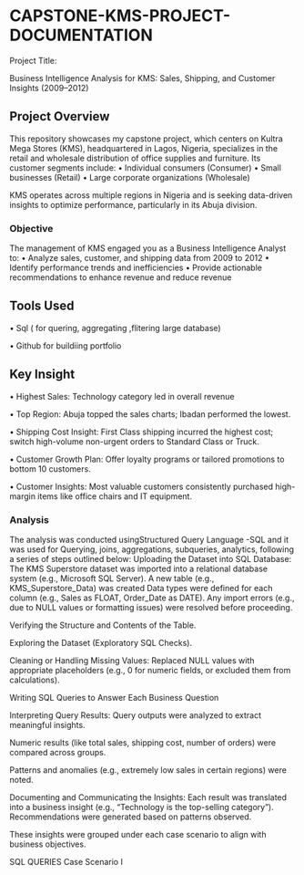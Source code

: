 # CAPSTONE-KMS-PROJECT-DOCUMENTATION

Project Title:

Business Intelligence Analysis for KMS: Sales, Shipping, and Customer Insights (2009–2012)


 ## Project Overview
This repository showcases my capstone project, which centers on Kultra Mega Stores (KMS), headquartered in Lagos, Nigeria, specializes in the retail and wholesale distribution of office supplies and furniture. Its customer segments include:
	•	Individual consumers (Consumer)
	•	Small businesses (Retail)
	•	Large corporate organizations (Wholesale)

KMS operates across multiple regions in Nigeria and is seeking data-driven insights to optimize performance, particularly in its Abuja division.

### Objective
The management of KMS engaged you as a Business Intelligence Analyst to:
	•	Analyze sales, customer, and shipping data from 2009 to 2012
	•	Identify performance trends and inefficiencies
	•	Provide actionable recommendations to enhance revenue and reduce revenue
 
 
## Tools Used

• Sql ( for quering, aggregating ,flitering large database)

• Github for buildiing portfolio

##  Key Insight
  •	Highest Sales: Technology category led in overall revenue
  
  •	Top Region: Abuja topped the sales charts; Ibadan performed the lowest.
  
  •	Shipping Cost Insight: First Class shipping incurred the highest cost; switch high-volume non-urgent orders to Standard Class or Truck.
  
  •	Customer Growth Plan: Offer loyalty programs or tailored promotions to bottom 10 customers.
  
  •	Customer Insights: Most valuable customers consistently purchased high-margin items like office chairs and IT equipment.


### Analysis
The analysis was conducted usingStructured Query Language -SQL and it was used for Querying, joins, aggregations, subqueries, analytics, following a series of steps outlined below:
Uploading the Dataset into SQL Database: The KMS Superstore dataset was imported into a relational database system (e.g., Microsoft SQL Server).
A new table (e.g., KMS_Superstore_Data) was created
Data types were defined for each column (e.g., Sales as FLOAT, Order_Date as DATE).
Any import errors (e.g., due to NULL values or formatting issues) were resolved before proceeding.

Verifying the Structure and Contents of the Table.

Exploring the Dataset (Exploratory SQL Checks).

Cleaning or Handling Missing Values: Replaced NULL values with appropriate placeholders (e.g., 0 for numeric fields, or excluded them from calculations).

Writing SQL Queries to Answer Each Business Question

Interpreting Query Results: Query outputs were analyzed to extract meaningful insights.

Numeric results (like total sales, shipping cost, number of orders) were compared across groups.

Patterns and anomalies (e.g., extremely low sales in certain regions) were noted.

Documenting and Communicating the Insights: Each result was translated into a business insight (e.g., “Technology is the top-selling category”).
Recommendations were generated based on patterns observed.

These insights were grouped under each case scenario to align with business objectives.

SQL QUERIES
Case Scenario I



